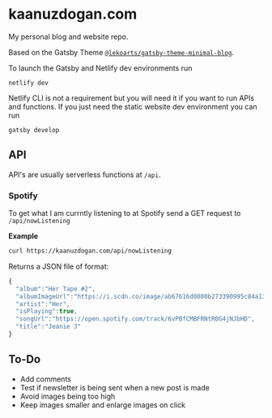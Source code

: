 # kaanuzdogan.com

My personal blog and website repo.

Based on the Gatsby Theme [`@lekoarts/gatsby-theme-minimal-blog`](https://github.com/LekoArts/gatsby-themes/tree/master/themes/gatsby-theme-minimal-blog).

To launch the Gatsby and Netlify dev environments run

```
netlify dev
```

Netlify CLI is not a requirement but you will need it if you want to run APIs and functions. If you just need the static website dev environment you can run

```
gatsby develop
```

## API

API's are usually serverless functions at `/api`.

### Spotify

To get what I am currntly listening to at Spotify send a GET request to `/api/nowListening`

**Example**

```bash
curl https://kaanuzdogan.com/api/nowListening
```

Returns a JSON file of format:

```javascript
{
  "album":"Her Tape #2",
  "albumImageUrl":"https://i.scdn.co/image/ab67616d0000b273390995c84a13deee8f136bac",
  "artist":"Her",
  "isPlaying":true,
  "songUrl":"https://open.spotify.com/track/6vPBfCMBFRNtR0G4jNJbHD",
  "title":"Jeanie J"
}
```

## To-Do

- Add comments
- Test if newsletter is being sent when a new post is made
- Avoid images being too high
- Keep images smaller and enlarge images on click
